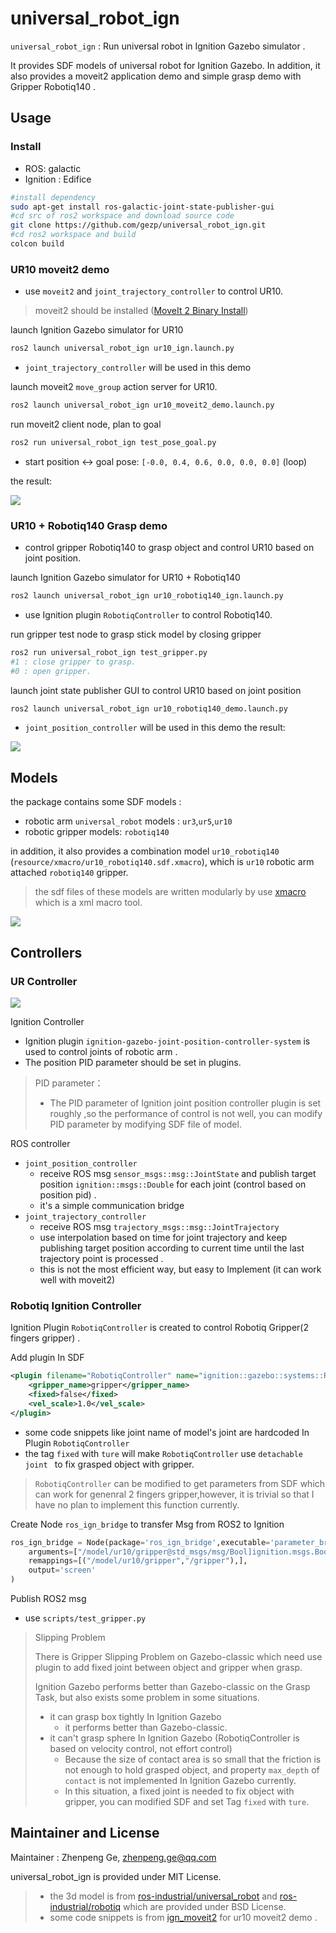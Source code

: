 # universal_robot_ign

 `universal_robot_ign`  : Run universal robot  in Ignition Gazebo simulator . 

It provides SDF models of universal robot for Ignition Gazebo. In addition, it also provides a moveit2 application demo and simple  grasp demo with Gripper Robotiq140 . 

## Usage

### Install

* ROS: galactic
* Ignition : Edifice 

```bash
#install dependency
sudo apt-get install ros-galactic-joint-state-publisher-gui
#cd src of ros2 workspace and download source code
git clone https://github.com/gezp/universal_robot_ign.git
#cd ros2 workspace and build
colcon build
```

###  UR10 moveit2 demo

* use  `moveit2` and `joint_trajectory_controller` to control UR10.

> moveit2 should be installed ([MoveIt 2 Binary Install](https://moveit.ros.org/install-moveit2/binary/))

launch Ignition Gazebo simulator for UR10 

```bash
ros2 launch universal_robot_ign ur10_ign.launch.py 
```

* `joint_trajectory_controller` will be used in this demo

launch moveit2 `move_group` action server for UR10.

```bash
ros2 launch universal_robot_ign ur10_moveit2_demo.launch.py 
```

run moveit2  client node, plan to goal

```bash
ros2 run universal_robot_ign test_pose_goal.py
```

* start position <-> goal pose:  `[-0.0, 0.4, 0.6, 0.0, 0.0, 0.0]`  (loop)

the result:

![](doc/imgs/ur10_moveit2_demo.gif)

### UR10 + Robotiq140 Grasp demo

* control gripper Robotiq140  to grasp object and control UR10  based on joint  position.

launch Ignition Gazebo simulator for UR10  + Robotiq140

```bash
ros2 launch universal_robot_ign ur10_robotiq140_ign.launch.py 
```

*  use  Ignition plugin `RobotiqController` to control Robotiq140.

run gripper test node to grasp stick model by closing gripper 

```bash
ros2 run universal_robot_ign test_gripper.py 
#1 : close gripper to grasp.
#0 : open gripper.
```

launch joint state publisher GUI to control UR10 based on joint position

```bash
ros2 launch universal_robot_ign ur10_robotiq140_demo.launch.py
```

*  `joint_position_controller` will be used in this demo
the result:

![](doc/imgs/ur10_robotiq140_grasp_demo.png)

## Models

the package contains some SDF models :

* robotic arm `universal_robot` models : `ur3`,`ur5`,`ur10` 
* robotic gripper models: `robotiq140 `

in addition, it also provides a combination model `ur10_robotiq140` (`resource/xmacro/ur10_robotiq140.sdf.xmacro`), which  is `ur10` robotic arm attached `robotiq140` gripper.

> the sdf files of these models are written modularly by use [xmacro](https://github.com/gezp/xmacro) which is a xml macro tool.

![](doc/imgs/ur10_robotiq140.png)

## Controllers

### UR Controller

![](doc/imgs/controller_struture.png)

Ignition Controller

* Ignition plugin `ignition-gazebo-joint-position-controller-system` is used to control joints of robotic arm .
* The position PID parameter should be set in plugins.

>  PID parameter：
>
> * The PID parameter of Ignition joint position controller plugin is set roughly ,so the performance of control is not well, you can modify PID parameter by modifying SDF file of model.

ROS controller

* `joint_position_controller` 
  *  receive ROS msg `sensor_msgs::msg::JointState` and publish target position `ignition::msgs::Double` for each joint (control based on position pid) . 
  * it's a simple communication bridge 
* `joint_trajectory_controller` 
  * receive ROS msg `trajectory_msgs::msg::JointTrajectory`
  * use interpolation based on time for joint trajectory and  keep publishing target position according to current time until the last trajectory point is processed .
  * this is not the most efficient way, but easy to Implement (it can work well with moveit2)

### Robotiq Ignition Controller

Ignition Plugin `RobotiqController`  is created to control Robotiq  Gripper(2 fingers gripper) . 

Add plugin In SDF

```xml
<plugin filename="RobotiqController" name="ignition::gazebo::systems::RobotiqController">
	<gripper_name>gripper</gripper_name>
    <fixed>false</fixed>
    <vel_scale>1.0</vel_scale>
</plugin>    
```

* some code snippets  like joint name of model's joint are hardcoded  In Plugin `RobotiqController` 
* the tag `fixed` with `ture`  will make `RobotiqController`  use `detachable joint ` to  fix  grasped object with gripper.

> `RobotiqController`  can be modified to get parameters from SDF which  can work for genenral 2 fingers gripper,however, it is trivial so that I have no plan to implement this function currently.

Create Node  `ros_ign_bridge`  to transfer Msg from ROS2 to Ignition

```python
ros_ign_bridge = Node(package='ros_ign_bridge',executable='parameter_bridge',
	arguments=["/model/ur10/gripper@std_msgs/msg/Bool]ignition.msgs.Boolean"],
	remappings=[("/model/ur10/gripper","/gripper"),],
    output='screen'
)
```

Publish ROS2 msg

* use `scripts/test_gripper.py`

> Slipping Problem
>
> There is Gripper Slipping Problem on Gazebo-classic which need use plugin to add fixed joint between object and gripper when grasp.   
>
> Ignition Gazebo performs better than Gazebo-classic on the Grasp Task, but also exists some problem in some situations.
>
> * it can grasp box tightly In Ignition Gazebo
>   * it performs better than Gazebo-classic.
> * it can't grasp sphere In Ignition Gazebo (RobotiqController is based on velocity control, not effort control)
>   * Because the size of contact area is so small that the friction is not enough to hold grasped object, and property `max_depth`  of `contact`  is not implemented In Ignition Gazebo currently.
>   * In this situation, a fixed joint is needed to fix object with gripper, you can modified SDF and set Tag `fixed` with `ture`.

## Maintainer and License

Maintainer : Zhenpeng Ge, [zhenpeng.ge@qq.com](mailto:zhenpeng.ge@qq.com)

universal_robot_ign is provided under MIT License.

> * the 3d model is from  [ros-industrial/universal_robot](https://github.com/ros-industrial/universal_robot) and  [ros-industrial/robotiq](https://github.com/ros-industrial/robotiq) which are provided under BSD License.
> * some code snippets is from [ign_moveit2](https://github.com/AndrejOrsula/ign_moveit2)  for ur10 moveit2 demo .
